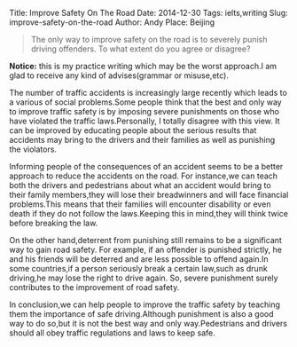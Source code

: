 Title: Improve Safety On The Road
Date: 2014-12-30
Tags: ielts,writing
Slug: improve-safety-on-the-road
Author: Andy
Place: Beijing

>The only way to improve safety on the road is to severely punish driving offenders. To what extent do you agree or disagree?

**Notice:** this is my practice writing  which may be the worst approach.I am glad to receive any kind of advises(grammar or misuse,etc).

The number of traffic accidents is increasingly large recently which leads to a various of social problems.Some people
think that the best and only way to improve traffic  safety is by imposing severe punishments on those who have violated the traffic
laws.Personally, I totally disagree with this view. It can be improved by educating people about the serious results that accidents
may bring to the drivers and their families as well as punishing the violators.

Informing people of the consequences of an accident seems to be a better approach  to reduce the accidents on the road.
For instance,we can teach both the drivers and pedestrians about what an accident would bring to their family members,they will
lose their breadwinners and will face financial problems.This means that their families will encounter disability or even
death if they do not follow the laws.Keeping this in mind,they will think twice before  breaking the law.

On the other hand,deterrent from punishing still remains to be a significant way to gain road safety. For example, if an offender
is punished strictly, he and his friends will be deterred and are less possible to offend again.In some countries,if a person
seriously break a certain law,such as drunk driving,he may lose the right to drive again. So, severe punishment surely contributes to
the improvement of road safety.

In conclusion,we can help people to improve the traffic safety by teaching them the importance of safe driving.Although punishment
is also a good way to do so,but it is not the best way and only way.Pedestrians and drivers should all  obey traffic regulations and
laws to keep safe.

